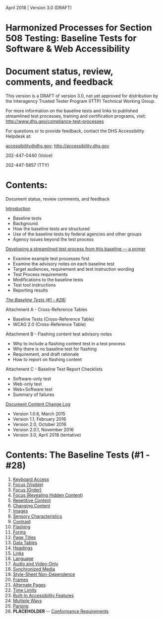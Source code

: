 April 2018 | Version 3.0 (DRAFT)

Harmonized Processes for Section 508 Testing: Baseline Tests for Software & Web Accessibility
==============================================

# Document status, review, comments, and feedback
This version is a DRAFT of version 3.0, not yet approved for distribution by the Interagency Trusted Tester Program (ITTP) Technical Working Group.

For more information on the baseline tests and links to published streamlined test processes, training and certification programs, visit:
<http://www.dhs.gov/compliance-test-processes>

For questions or to provide feedback, contact the DHS Accessibility Helpdesk at:

<accessibility@dhs.gov>; <http://accessibility.dhs.gov>

202-447-0440 (Voice)

202-447-5857 (TTY)

# Contents:
Document status, review comments, and feedback

[Introduction](introduction.md)
* Baseline tests
* Background
* How the baseline tests are structured
* Use of the baseline tests by federal agencies and other groups
* Agency issues beyond the test process

[Developing a streamlined test process from this baseline — a primer](DevelopTestProcess.md)
* Examine example test processes first
* Examine the advisory notes on each baseline test
* Target audiences, requirement and test instruction wording
* Test Process requirements
* Modifications to the baseline tests
* Test tool instructions
* Reporting results

[*The Baseline Tests (\#1 - \#28)*](#contents-the-baseline-tests-1---28)

Attachment A - Cross-Reference Tables
* Baseline Tests (Cross-Reference Table)
* WCAG 2.0 (Cross-Reference Table)

Attachment B - Flashing content test advisory notes
* Why to include a flashing content test in a test process
* Why there is no baseline test for flashing
* Requirement, and draft rationale
* How to report on flashing content

Attachment C - Baseline Test Report Checklists
* Software-only test
* Web-only test
* Web+Software test
* Summary of failures

[Document Content Change Log](DocumentChange1.md)
* Version 1.0.6, March 2015
* Version 1.1, February 2016
* Version 2.0, October 2016
* Version 2.0.1, November 2016
* Version 3.0, April 2018 (tentative)

# Contents: The Baseline Tests (\#1 - \#28)
1. [Keyboard Access](01Keyboard.md)
2. [Focus (Visible)](02FocusVisible.md)
3. [Focus (Order)](03FocusOrder.md)
4. [Focus (Revealing Hidden Content)](04FocusHidden.md)
5. [Repetitive Content](05RepetitiveContent.md)
6. [Changing Content](06Changing.md)
7. [Images](07Images.md)
8. [Sensory Characteristics](08Sensory.md)
9. [Contrast](09Contrast.md)
10. [Flashing](10Flashing.md)
11. [Forms](11Forms.md)
12. [Page Titles](12PageTitles.md)
13. [Data Tables](13DataTables.md)
14. [Headings](14Headings.md)
15. [Links](15Links.md)
16. [Language](16Language.md)
17. [Audio and Video-Only](17AudioVideo.md)
18. [Synchronized Media](18SyncMedia.md)
19. [Style-Sheet Non-Dependence](19Stylesheet.md)
20. [Frames](20Frames.md)
21. [Alternate Pages](21AlternatePages.md)
22. [Time Limits](22TimeLimits.md)
23. [Built-In Accessibility Features](23Built-InAccessibilityFeatures.md)
24. [Multiple Ways](24MultipleWays.md)
25. [Parsing](25Parsing.md)
26. **PLACEHOLDER** -- [Conformance Requirements](26ConformReq.md)
